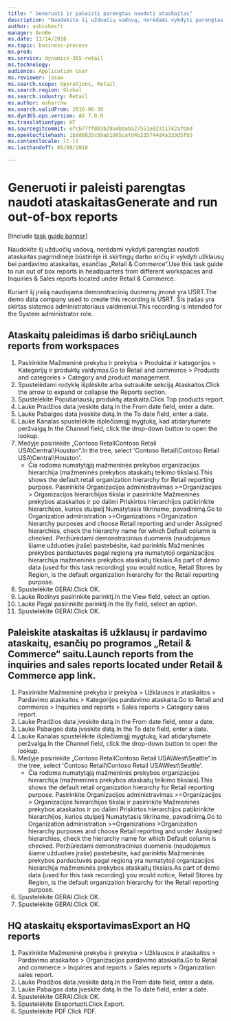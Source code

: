 ```yaml
--- 
title: " Generuoti ir paleisti parengtas naudoti ataskaitas"
description: "Naudokite šį užduočių vadovą, norėdami vykdyti parengtas naudoti ataskaitas pagrindinėje būstinėje iš skirtingų darbo sričių ir vykdyti užklausų bei pardavimo ataskaitas, esančias „Retail & Commerce“."
author: ashishmsft
manager: AnnBe
ms.date: 11/14/2016
ms.topic: business-process
ms.prod: 
ms.service: dynamics-365-retail
ms.technology: 
audience: Application User
ms.reviewer: josaw
ms.search.scope: Operations, Retail
ms.search.region: Global
ms.search.industry: Retail
ms.author: asharchw
ms.search.validFrom: 2016-06-30
ms.dyn365.ops.version: AX 7.0.0
ms.translationtype: HT
ms.sourcegitcommit: efcb77ff883b29a4bbaba27551e02311742afbbd
ms.openlocfilehash: 1bdd6835c89ab1095cafd4b235744d4a333d5fb5
ms.contentlocale: lt-lt
ms.lasthandoff: 05/08/2018

---
```

# <a name="generate-and-run-out-of-box-reports"></a><span data-ttu-id="62d44-103"> Generuoti ir paleisti parengtas naudoti ataskaitas</span><span class="sxs-lookup"><span data-stu-id="62d44-103">Generate and run out-of-box reports</span></span>

[!include [task guide banner](../includes/task-guide-banner.md)]

<span data-ttu-id="62d44-104">Naudokite šį užduočių vadovą, norėdami vykdyti parengtas naudoti ataskaitas pagrindinėje būstinėje iš skirtingų darbo sričių ir vykdyti užklausų bei pardavimo ataskaitas, esančias „Retail & Commerce“.</span><span class="sxs-lookup"><span data-stu-id="62d44-104">Use this task guide to run out of box reports in headquarters from different workspaces and Inquiries & Sales reports located under Retail & Commerce.</span></span>



<span data-ttu-id="62d44-105">Kuriant šį įrašą naudojama demonstracinių duomenų įmonė yra USRT.</span><span class="sxs-lookup"><span data-stu-id="62d44-105">The demo data company used to create this recording is USRT.</span></span> <span data-ttu-id="62d44-106">Šis įrašas yra skirtas sistemos administratoriaus vaidmeniui.</span><span class="sxs-lookup"><span data-stu-id="62d44-106">This recording is intended for the System administrator role.</span></span>


## <a name="launch-reports-from-workspaces"></a><span data-ttu-id="62d44-107">Ataskaitų paleidimas iš darbo sričių</span><span class="sxs-lookup"><span data-stu-id="62d44-107">Launch reports from workspaces</span></span>
1. <span data-ttu-id="62d44-108">Pasirinkite Mažmeninė prekyba ir prekyba > Produktai ir kategorijos > Kategorijų ir produktų valdymas.</span><span class="sxs-lookup"><span data-stu-id="62d44-108">Go to Retail and commerce > Products and categories > Category and product management.</span></span>
2. <span data-ttu-id="62d44-109">Spustelėdami rodyklę išplėskite arba sutraukite sekciją Ataskaitos.</span><span class="sxs-lookup"><span data-stu-id="62d44-109">Click the arrow to expand or collapse the Reports section.</span></span>
3. <span data-ttu-id="62d44-110">Spustelėkite Populiariausių produktų ataskaita.</span><span class="sxs-lookup"><span data-stu-id="62d44-110">Click Top products report.</span></span>
4. <span data-ttu-id="62d44-111">Lauke Pradžios data įveskite datą.</span><span class="sxs-lookup"><span data-stu-id="62d44-111">In the From date field, enter a date.</span></span>
5. <span data-ttu-id="62d44-112">Lauke Pabaigos data įveskite datą.</span><span class="sxs-lookup"><span data-stu-id="62d44-112">In the To date field, enter a date.</span></span>
6. <span data-ttu-id="62d44-113">Lauke Kanalas spustelėkite išplečiamąjį mygtuką, kad atidarytumėte peržvalgą.</span><span class="sxs-lookup"><span data-stu-id="62d44-113">In the Channel field, click the drop-down button to open the lookup.</span></span>
7. <span data-ttu-id="62d44-114">Medyje pasirinkite „Contoso RetailContoso Retail USA\Central\Houston“.</span><span class="sxs-lookup"><span data-stu-id="62d44-114">In the tree, select 'Contoso Retail\Contoso Retail USA\Central\Houston'.</span></span>
    * <span data-ttu-id="62d44-115">Čia rodoma numatytąją mažmeninės prekybos organizacijos hierarchija (mažmeninės prekybos ataskaitų teikimo tikslais).</span><span class="sxs-lookup"><span data-stu-id="62d44-115">This shows the default retail organization hierarchy for Retail reporting purpose.</span></span>   <span data-ttu-id="62d44-116">Pasirinkite Organizacijos administravimas  >Organizacijos > Organizacijos hierarchijos tikslai ir pasirinkite Mažmeninės prekybos ataskaitos ir po dalimi Priskirtos hierarchijos patikrinkite hierarchijos, kurios stulpelį Numatytasis tikriname, pavadinimą.</span><span class="sxs-lookup"><span data-stu-id="62d44-116">Go to Organization administration >Organizations >Organization hierarchy purposes and choose Retail reporting and under Assigned hierarchies, check the hierarchy name for which Default column is checked.</span></span>      <span data-ttu-id="62d44-117">Peržiūrėdami demonstracinius duomenis (naudojamus šiame užduoties įraše) pastebėsite, kad parinktis Mažmeninės prekybos parduotuvės pagal regioną yra numatytoji organizacijos hierarchija mažmeninės prekybos ataskaitų tikslais.</span><span class="sxs-lookup"><span data-stu-id="62d44-117">As part of demo data (used for this task recording) you would notice, Retail Stores by Region, is the default organization hierarchy for the Retail reporting purpose.</span></span>     
8. <span data-ttu-id="62d44-118">Spustelėkite GERAI.</span><span class="sxs-lookup"><span data-stu-id="62d44-118">Click OK.</span></span>
9. <span data-ttu-id="62d44-119">Lauke Rodinys pasirinkite parinktį.</span><span class="sxs-lookup"><span data-stu-id="62d44-119">In the View field, select an option.</span></span>
10. <span data-ttu-id="62d44-120">Lauke Pagal pasirinkite parinktį.</span><span class="sxs-lookup"><span data-stu-id="62d44-120">In the By field, select an option.</span></span>
11. <span data-ttu-id="62d44-121">Spustelėkite GERAI.</span><span class="sxs-lookup"><span data-stu-id="62d44-121">Click OK.</span></span>

## <a name="launch-reports-from-the-inquiries-and-sales-reports-located-under-retail--commerce-app-link"></a><span data-ttu-id="62d44-122">Paleiskite ataskaitas iš užklausų ir pardavimo ataskaitų, esančių po programos „Retail & Commerce“ saitu.</span><span class="sxs-lookup"><span data-stu-id="62d44-122">Launch reports from the inquiries and sales reports located under Retail & Commerce app link.</span></span>
1. <span data-ttu-id="62d44-123">Pasirinkite Mažmeninė prekyba ir prekyba > Užklausos ir ataskaitos > Pardavimo ataskaitos > Kategorijos pardavimo ataskaita.</span><span class="sxs-lookup"><span data-stu-id="62d44-123">Go to Retail and commerce > Inquiries and reports > Sales reports > Category sales report.</span></span>
2. <span data-ttu-id="62d44-124">Lauke Pradžios data įveskite datą.</span><span class="sxs-lookup"><span data-stu-id="62d44-124">In the From date field, enter a date.</span></span>
3. <span data-ttu-id="62d44-125">Lauke Pabaigos data įveskite datą.</span><span class="sxs-lookup"><span data-stu-id="62d44-125">In the To date field, enter a date.</span></span>
4. <span data-ttu-id="62d44-126">Lauke Kanalas spustelėkite išplečiamąjį mygtuką, kad atidarytumėte peržvalgą.</span><span class="sxs-lookup"><span data-stu-id="62d44-126">In the Channel field, click the drop-down button to open the lookup.</span></span>
5. <span data-ttu-id="62d44-127">Medyje pasirinkite „Contoso RetailContoso Retail USA\West\Seattle“.</span><span class="sxs-lookup"><span data-stu-id="62d44-127">In the tree, select 'Contoso Retail\Contoso Retail USA\West\Seattle'.</span></span>
    * <span data-ttu-id="62d44-128">Čia rodoma numatytąją mažmeninės prekybos organizacijos hierarchija (mažmeninės prekybos ataskaitų teikimo tikslais).</span><span class="sxs-lookup"><span data-stu-id="62d44-128">This shows the default retail organization hierarchy for Retail reporting purpose.</span></span>   <span data-ttu-id="62d44-129">Pasirinkite Organizacijos administravimas  >Organizacijos > Organizacijos hierarchijos tikslai ir pasirinkite Mažmeninės prekybos ataskaitos ir po dalimi Priskirtos hierarchijos patikrinkite hierarchijos, kurios stulpelį Numatytasis tikriname, pavadinimą.</span><span class="sxs-lookup"><span data-stu-id="62d44-129">Go to Organization administration >Organizations >Organization hierarchy purposes and choose Retail reporting and under Assigned hierarchies, check the hierarchy name for which Default column is checked.</span></span>      <span data-ttu-id="62d44-130">Peržiūrėdami demonstracinius duomenis (naudojamus šiame užduoties įraše) pastebėsite, kad parinktis Mažmeninės prekybos parduotuvės pagal regioną yra numatytoji organizacijos hierarchija mažmeninės prekybos ataskaitų tikslais.</span><span class="sxs-lookup"><span data-stu-id="62d44-130">As part of demo data (used for this task recording) you would notice, Retail Stores by Region, is the default organization hierarchy for the Retail reporting purpose.</span></span>     
6. <span data-ttu-id="62d44-131">Spustelėkite GERAI.</span><span class="sxs-lookup"><span data-stu-id="62d44-131">Click OK.</span></span>
7. <span data-ttu-id="62d44-132">Spustelėkite GERAI.</span><span class="sxs-lookup"><span data-stu-id="62d44-132">Click OK.</span></span>

## <a name="export-an-hq-reports"></a><span data-ttu-id="62d44-133">HQ ataskaitų eksportavimas</span><span class="sxs-lookup"><span data-stu-id="62d44-133">Export an HQ reports</span></span>
1. <span data-ttu-id="62d44-134">Pasirinkite Mažmeninė prekyba ir prekyba > Užklausos ir ataskaitos > Pardavimo ataskaitos > Organizacijos pardavimo ataskaita.</span><span class="sxs-lookup"><span data-stu-id="62d44-134">Go to Retail and commerce > Inquiries and reports > Sales reports > Organization sales report.</span></span>
2. <span data-ttu-id="62d44-135">Lauke Pradžios data įveskite datą.</span><span class="sxs-lookup"><span data-stu-id="62d44-135">In the From date field, enter a date.</span></span>
3. <span data-ttu-id="62d44-136">Lauke Pabaigos data įveskite datą.</span><span class="sxs-lookup"><span data-stu-id="62d44-136">In the To date field, enter a date.</span></span>
4. <span data-ttu-id="62d44-137">Spustelėkite GERAI.</span><span class="sxs-lookup"><span data-stu-id="62d44-137">Click OK.</span></span>
5. <span data-ttu-id="62d44-138">Spustelėkite Eksportuoti.</span><span class="sxs-lookup"><span data-stu-id="62d44-138">Click Export.</span></span>
6. <span data-ttu-id="62d44-139">Spustelėkite PDF.</span><span class="sxs-lookup"><span data-stu-id="62d44-139">Click PDF.</span></span>


